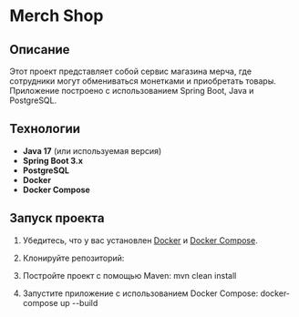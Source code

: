 # Merch Shop

## Описание

Этот проект представляет собой сервис магазина мерча, где сотрудники могут обмениваться монетками и приобретать товары. Приложение построено с использованием Spring Boot, Java и PostgreSQL.

## Технологии

- **Java 17** (или используемая версия)
- **Spring Boot 3.x**
- **PostgreSQL**
- **Docker**
- **Docker Compose**

## Запуск проекта

1. Убедитесь, что у вас установлен [Docker](https://www.docker.com/get-started) и [Docker Compose](https://docs.docker.com/compose/install/).
2. Клонируйте репозиторий:

   

4. Постройте проект с помощью Maven:
  mvn clean install
3. Запустите приложение с использованием Docker Compose:
  docker-compose up --build
